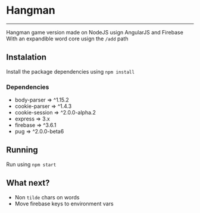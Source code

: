 # Hangman
---

Hangman game version made on NodeJS usign AngularJS and Firebase
With an expandible word core usign the `/add` path

## Instalation
Install the package dependencies using `npm install`

### Dependencies
* body-parser => ^1.15.2
* cookie-parser => ^1.4.3
* cookie-session => ^2.0.0-alpha.2
* express => 3.x
* firebase => ^3.6.1
* pug => ^2.0.0-beta6

## Running
Run using `npm start`

## What next?
* Non `tilde` chars on words
* Move firebase keys to environment vars
